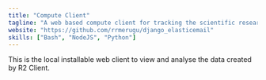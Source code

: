 ```yaml
---
title: "Compute Client"
tagline: "A web based compute client for tracking the scientific research activity"
website: "https://github.com/rrmerugu/django_elasticemail"
skills: ["Bash", "NodeJS", "Python"]
---
```


This is the local installable web client to view and analyse the data created by R2 Client.
